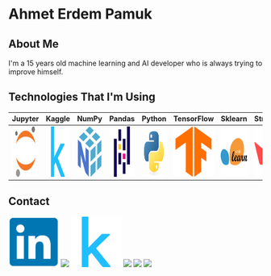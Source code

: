 # Ahmet Erdem Pamuk

## About Me

I'm a 15 years old machine learning and AI developer who is always trying to improve himself.

## Technologies That I'm Using
| Jupyter | Kaggle | NumPy | Pandas | Python | TensorFlow | Sklearn | Streamlit |
|:---:|:---:|:---:|:---:|:---:|:---:|:---:|:---:|
| <img src="https://github.com/devicons/devicon/blob/master/icons/jupyter/jupyter-original.svg" height="100" width="100"> | <img src="https://github.com/devicons/devicon/blob/master/icons/kaggle/kaggle-original.svg" height="100" width="100"> | <img src="https://github.com/devicons/devicon/blob/master/icons/numpy/numpy-original.svg" height="100" width="100"> | <img src="https://github.com/devicons/devicon/blob/master/icons/pandas/pandas-original.svg" height="100" width="100"> | <img src="https://github.com/devicons/devicon/blob/master/icons/python/python-original.svg" height="100" width="100"> | <img src="https://github.com/devicons/devicon/blob/master/icons/tensorflow/tensorflow-original.svg" height="100" width="90"> | <img src="https://github.com/devicons/devicon/blob/master/icons/scikitlearn/scikitlearn-original.svg" height="100" width="90"> | <img src="https://github.com/devicons/devicon/blob/master/icons/streamlit/streamlit-original.svg" height="100" width="100"> |

## Contact
<a href="https://www.linkedin.com/in/ahmet-erdem-pamuk"><img weight="100" height="100" src="https://github.com/devicons/devicon/blob/master/icons/linkedin/linkedin-original.svg"></a>
<a href="https://www.instagram.com/ahmeterdempmk"><img weight="100" height="100" src="https://cdn.pixabay.com/photo/2021/06/15/12/14/instagram-6338393_1280.png"></a>
<a href="https://www.kaggle.com/ahmeterdempamuk"><img weight="100" height="100" src="https://github.com/devicons/devicon/blob/master/icons/kaggle/kaggle-original.svg"></a>
<a href="https://huggingface.co/ahmeterdempmk"><img weight="100" height="100" src="https://workable-application-form.s3.amazonaws.com/advanced/production/61557f91d9510741dc62e7f8/c3635b59-a3d2-444a-b636-a9d0061dcdde"></a>
<a href="https://discord.com/users/472486824024211456"><img weight="100" height="100" src="https://tu-dresden.de/gsw/phil/die-fakultaet/fachschaftsraete/ressourcen/bilder/logos-und-mehr/17-179788_discord-logo-01-discord-logo-png.jpg/@@images/0f5715da-ce07-4922-937e-dc28e74554a8.jpeg"></a>
<a href="https://medium.com/@ahmeterdempmk"><img weight="100" height="100" src="https://miro.medium.com/v2/resize:fit:2400/1*6_fgYnisCa9V21mymySIvA.png"></a>

